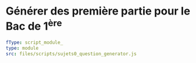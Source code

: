 


# Générer des première partie pour le Bac de 1<sup>ère</sup> 



```yaml
fType: script_module_
type: module
src: files/scripts/sujets0_question_generator.js
```
